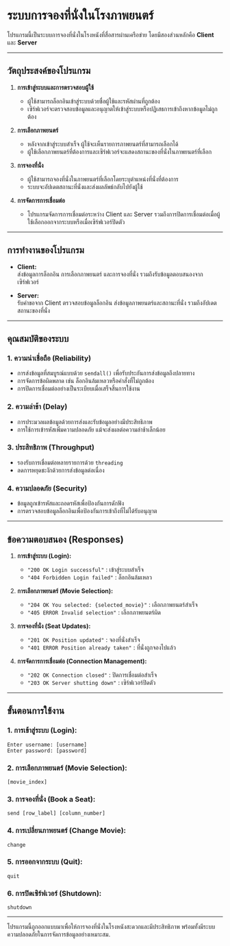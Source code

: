 # ระบบการจองที่นั่งในโรงภาพยนตร์  

โปรแกรมนี้เป็นระบบการจองที่นั่งในโรงหนังที่สื่อสารผ่านเครือข่าย โดยมีสองส่วนหลักคือ **Client** และ **Server**

---

## **วัตถุประสงค์ของโปรแกรม**  

1. **การเข้าสู่ระบบและการตรวจสอบผู้ใช้**  
   - ผู้ใช้สามารถล็อกอินเข้าสู่ระบบด้วยชื่อผู้ใช้และรหัสผ่านที่ถูกต้อง  
   - เซิร์ฟเวอร์จะตรวจสอบข้อมูลและอนุญาตให้เข้าสู่ระบบหรือปฏิเสธการเข้าถึงหากข้อมูลไม่ถูกต้อง  

2. **การเลือกภาพยนตร์**  
   - หลังจากเข้าสู่ระบบสำเร็จ ผู้ใช้จะเห็นรายการภาพยนตร์ที่สามารถเลือกได้  
   - ผู้ใช้เลือกภาพยนตร์ที่ต้องการและเซิร์ฟเวอร์จะแสดงสถานะของที่นั่งในภาพยนตร์ที่เลือก  

3. **การจองที่นั่ง**  
   - ผู้ใช้สามารถจองที่นั่งในภาพยนตร์ที่เลือกโดยระบุตำแหน่งที่นั่งที่ต้องการ  
   - ระบบจะอัปเดตสถานะที่นั่งและส่งผลลัพธ์กลับไปยังผู้ใช้  

4. **การจัดการการเชื่อมต่อ**  
   - โปรแกรมจัดการการเชื่อมต่อระหว่าง Client และ Server รวมถึงการปิดการเชื่อมต่อเมื่อผู้ใช้เลือกออกจากระบบหรือเมื่อเซิร์ฟเวอร์ปิดตัว  

---

## **การทำงานของโปรแกรม**  

- **Client:**  
   ส่งข้อมูลการล็อกอิน การเลือกภาพยนตร์ และการจองที่นั่ง รวมถึงรับข้อมูลตอบสนองจากเซิร์ฟเวอร์  

- **Server:**  
   รับคำขอจาก Client ตรวจสอบข้อมูลล็อกอิน ส่งข้อมูลภาพยนตร์และสถานะที่นั่ง รวมถึงอัปเดตสถานะของที่นั่ง  

---

## **คุณสมบัติของระบบ**  

### **1. ความน่าเชื่อถือ (Reliability)**  
- การส่งข้อมูลที่สมบูรณ์แบบด้วย `sendall()` เพื่อรับประกันการส่งข้อมูลถึงปลายทาง  
- การจัดการข้อผิดพลาด เช่น ล็อกอินล้มเหลวหรือคำสั่งที่ไม่ถูกต้อง  
- การปิดการเชื่อมต่ออย่างเป็นระเบียบเมื่อเสร็จสิ้นการใช้งาน  

### **2. ความล่าช้า (Delay)**  
- การประมวลผลข้อมูลด้วยการส่งและรับข้อมูลอย่างมีประสิทธิภาพ  
- การใช้การเข้ารหัสเพิ่มความปลอดภัย แม้จะส่งผลต่อความล่าช้าเล็กน้อย  

### **3. ประสิทธิภาพ (Throughput)**  
- รองรับการเชื่อมต่อหลายรายการด้วย `threading`  
- ลดการหยุดชะงักด้วยการส่งข้อมูลต่อเนื่อง  

### **4. ความปลอดภัย (Security)**  
- ข้อมูลถูกเข้ารหัสและถอดรหัสเพื่อป้องกันการดักฟัง  
- การตรวจสอบข้อมูลล็อกอินเพื่อป้องกันการเข้าถึงที่ไม่ได้รับอนุญาต  

---

## **ข้อความตอบสนอง (Responses)**  

1. **การเข้าสู่ระบบ (Login):**  
   - `"200 OK Login successful"` : เข้าสู่ระบบสำเร็จ  
   - `"404 Forbidden Login failed"` : ล็อกอินล้มเหลว  

2. **การเลือกภาพยนตร์ (Movie Selection):**  
   - `"204 OK You selected: {selected_movie}"` : เลือกภาพยนตร์สำเร็จ  
   - `"405 ERROR Invalid selection"` : เลือกภาพยนตร์ผิด  

3. **การจองที่นั่ง (Seat Updates):**  
   - `"201 OK Position updated"` : จองที่นั่งสำเร็จ  
   - `"401 ERROR Position already taken"` : ที่นั่งถูกจองไปแล้ว  

4. **การจัดการการเชื่อมต่อ (Connection Management):**  
   - `"202 OK Connection closed"` : ปิดการเชื่อมต่อสำเร็จ  
   - `"203 OK Server shutting down"` : เซิร์ฟเวอร์ปิดตัว  

---

## **ขั้นตอนการใช้งาน**  

### **1. การเข้าสู่ระบบ (Login):**  
   ```
   Enter username: [username]  
   Enter password: [password]  
   ```  

### **2. การเลือกภาพยนตร์ (Movie Selection):**  
   ```
   [movie_index]  
   ```  

### **3. การจองที่นั่ง (Book a Seat):**  
   ```
   send [row_label] [column_number]  
   ```  

### **4. การเปลี่ยนภาพยนตร์ (Change Movie):**  
   ```
   change  
   ```  

### **5. การออกจากระบบ (Quit):**  
   ```
   quit  
   ```  

### **6. การปิดเซิร์ฟเวอร์ (Shutdown):**  
   ```
   shutdown  
   ```  

---

โปรแกรมนี้ถูกออกแบบมาเพื่อให้การจองที่นั่งในโรงหนังสะดวกและมีประสิทธิภาพ พร้อมทั้งมีระบบความปลอดภัยในการจัดการข้อมูลอย่างเหมาะสม.
